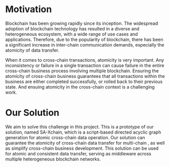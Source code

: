 
# Motivation  

Blockchain has been growing rapidly since its inception. The widespread adoption of blockchain technology has resulted in a diverse and heterogeneous ecosystem, with a wide range of use cases and applications. Therefore, due to the popularity of blockchain, there has been a significant increase in inter-chain communication demands, especially the atomicity of data transfer.  

When it comes to cross-chain transactions, atomicity is very important. Any inconsistency or failure in a single transaction can cause failure in the entire cross-chain business process involving multiple blockchain. Ensuring the atomicity of cross-chain business guarantees that all transactions within the business are either completed successfully, or rolled back to their previous state. And ensuing atomicity in the cross-chain context is a challenging work.

# Our Solution 

We aim to solve this challenge in this project. This is a prototype of our solution, named SA-Xchain, which is a script-based directed acyclic graph generation for atomic cross-chain data operation. Our solution can guarantee the atomicity of cross-chain data transfer for multi-chain , as well as simplify cross-chain business development. This solution can be used for atomic and consistent data transfer, serving as middleware across multiple heterogeneous blockchain networks. 
